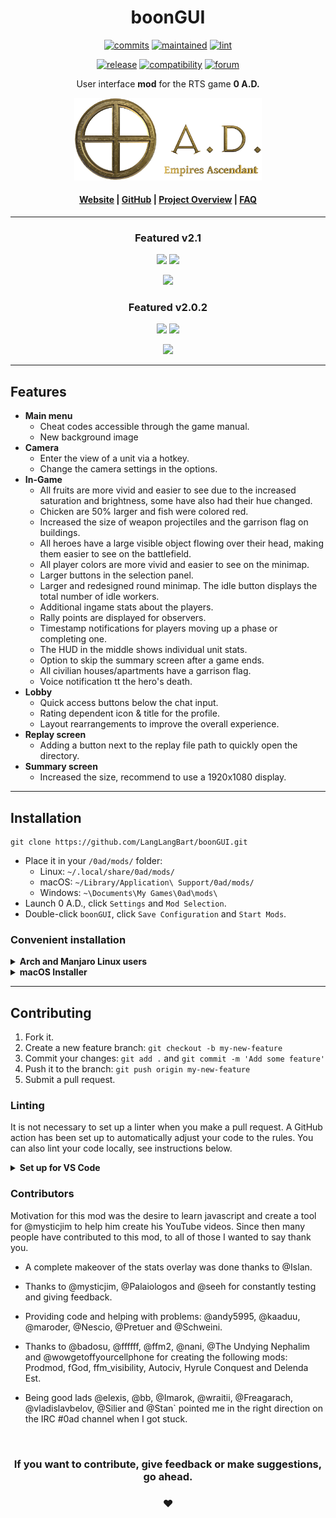 <!-- Title -->
<div align="center">

# boonGUI <br>
<!-- Development badges -->
[![commits][commits-image]][commits-url]
[![maintained][maintained-image]][commits-url]
[![lint][lint-image]][lint-url]

[commits-image]: https://img.shields.io/github/commits-since/LangLangBart/boonGUI/latest/main?label=Commits%20ahead%20of%20Release&style=flat-square
[commits-url]: https://github.com/LangLangBart/boonGUI
[maintained-image]: https://img.shields.io/maintenance/yes/2022?label=Maintained&style=flat-square
[lint-image]: https://img.shields.io/github/workflow/status/LangLangBart/boonGUI/Lint/main?label=ESLint&style=flat-square
[lint-url]: https://github.com/LangLangBart/boonGUI/actions/workflows/lint.yml

<!-- General badges -->
[![release][release-image]][release-url]
[![compatibility][compatibility-image]][compatibility-url]
[![forum][forum-image]][forum-url]

[release-image]: https://img.shields.io/github/release/LangLangBart/boonGUI.svg?style=flat-square&color=gold&label=Latest%20Release
[release-url]: https://github.com/LangLangBart/boonGUI/releases/latest
[compatibility-image]: https://img.shields.io/badge/dynamic/json?style=flat-square&color=green&label=Compatibility&query=dependencies&url=https%3A%2F%2Fraw.githubusercontent.com%2FLangLangBart%2FboonGUI%2Fmain%2Fmod.json
[compatibility-url]: https://play0ad.com/download/
[forum-image]: https://img.shields.io/badge/Discussion-Forum-orange?style=flat-square
[forum-url]: https://wildfiregames.com/forum/topic/37147-boongui-mod-compatible-with-a25

User interface **mod** for the RTS game **0 A.D.**

<!-- 0 A.D. logo -->
<a href="https://play0ad.com"><img src="Screenshots/0ad_logo.png" width="300">

<h4>
  <a href="https://play0ad.com/re-release-of-0-a-d-alpha-25-yauna/">Website</a>
  <span> | </span>
  <a href="https://github.com/0ad/0ad">GitHub</a>
  <span> | </span>
  <a href="https://peertube.debian.social/videos/watch/7d134d11-0b25-42bc-92dd-13c496863e8e">Project Overview</a>
  <span> | </span>
  <a href="https://trac.wildfiregames.com/wiki/FAQ">FAQ</a>
</h4>

---


### Featured v2.1

<p>
<a href="https://www.youtube.com/channel/UCnpCp_OvNm0_FgD_5rSrxbw"><img src="https://img.shields.io/badge/Channel-Plan&Go:%200%20A.D.-green?logo=youtube&style=social" height="20"></a>
 <a href="https://www.youtube.com/watch?v=I9uZexRMtFA"><img src="https://img.shields.io/youtube/views/I9uZexRMtFA?style=social" height="20"></a>
</p>
<p align="center">
<a href="https://www.youtube.com/watch?v=I9uZexRMtFA"><img src="http://img.youtube.com/vi/I9uZexRMtFA/0.jpg" width="500"></a>
</p>

### Featured v2.0.2
<p>
<a href="https://www.youtube.com/channel/UC5Sf1aQufzzWATg9TJzg7mQ"><img src="https://img.shields.io/badge/Channel-0AD%20Newbie%20Rush-green?logo=youtube&style=social" height="20"></a>
<a href="https://www.youtube.com/watch?v=nt3HSmRc7ss"><img src="https://img.shields.io/youtube/views/nt3HSmRc7ss?style=social" height="20"></a>
</p>
<p align="center">
<a href="http://www.youtube.com/watch?v=nt3HSmRc7ss"><img src="http://img.youtube.com/vi/nt3HSmRc7ss/0.jpg" width="500"></a>
</p>

</div>

---

## Features
* **Main menu**
  * Cheat codes accessible through the game manual.
  * New background image
* **Camera**
  * Enter the view of a unit via a hotkey.
  * Change the camera settings in the options.
* **In-Game**
  * All fruits are more vivid and easier to see due to the increased saturation and brightness, some have also had their hue changed.
  * Chicken are 50% larger and fish were colored red.
  * Increased the size of weapon projectiles and the garrison flag on buildings.
  * All heroes have a large visible object flowing over their head, making them easier to see on the battlefield.
  * All player colors are more vivid and easier to see on the minimap.
  * Larger buttons in the selection panel.
  * Larger and redesigned round minimap. The idle button displays the total number of idle workers.
  * Additional ingame stats about the players.
  * Rally points are displayed for observers.
  * Timestamp notifications for players moving up a phase or completing one.
  * The HUD in the middle shows individual unit stats.
  * Option to skip the summary screen after a game ends.
  * All civilian houses/apartments have a garrison flag.
  * Voice notification tt the hero's death.
* **Lobby**
  * Quick access buttons below the chat input.
  * Rating dependent icon & title for the profile.
  * Layout rearrangements to improve the overall experience.
* **Replay screen**
  * Adding a button next to the replay file path to quickly open the directory.
* **Summary screen**
  * Increased the size, recommend to use a 1920x1080 display.

---

## Installation
```
git clone https://github.com/LangLangBart/boonGUI.git
```
* Place it in your `/0ad/mods/` folder:
  * Linux: `~/.local/share/0ad/mods/`
  * macOS: `~/Library/Application\ Support/0ad/mods/`
  * Windows: `~\Documents\My Games\0ad\mods\`
* Launch 0 A.D., click `Settings` and `Mod Selection`.
* Double-click `boonGUI`, click `Save Configuration` and `Start Mods`.

### Convenient installation
<details>
 <summary><b>Arch and Manjaro Linux users</b></summary>
<p>

You can skip the above steps and install the <a href="https://aur.archlinux.org/packages/0ad-boongui/">boonGUI package from the AUR</a>.
</p>
</details>

<details>
 <summary><b>macOS Installer</b></summary>
<p>

Paste it into your macOS terminal and press enter. The mod will be downloaded and placed in the correct 0ad mods folder.
```zsh
zsh -c "$(curl -fsSL https://raw.githubusercontent.com/LangLangBart/boonGUI/main/.github/build_scripts/macOS_installer.sh)"
```
</p>
</details>

---

## Contributing
1. Fork it.
2. Create a new feature branch: `git checkout -b my-new-feature`
3. Commit your changes: `git add .` and `git commit -m 'Add some feature'`
4. Push it to the branch: `git push origin my-new-feature`
5. Submit a pull request.

### Linting
It is not necessary to set up a linter when you make a pull request. A GitHub action has been set up to automatically adjust your code to the rules. You can also lint your code locally, see instructions below.

<details>
 <summary><b>Set up for VS Code</b></summary>
<p>
Linting is done via ESLint: https://eslint.org

* Install `node.js`, the `ESLint` extension for VS Code and the dependencies below.

```zsh
npm install -g eslint
npm install eslint-plugin-brace-rules @typescript-eslint/parser @typescript-eslint/eslint-plugin typescript
```

* The `.vscode` settings have been set up to automatically adjust your code to the rules when you save the document.
* You can also lint and correct your entire repository with the following commands.

```zsh
eslint .
eslint . --fix
```

</p>
</details>

### Contributors
Motivation for this mod was the desire to learn javascript and create a tool for @mysticjim to help him create his YouTube videos. Since then many people have contributed to this mod, to all of those I wanted to say thank you.
* A complete makeover of the stats overlay was done thanks to @Islan.
* Thanks to @mysticjim, @Palaiologos and @seeh for constantly testing and giving feedback.
* Providing code and helping with problems: @andy5995, @kaaduu, @maroder, @Nescio, @Pretuer and @Schweini.
* Thanks to @badosu, @ffffff, @ffm2, @nani, @The Undying Nephalim and @wowgetoffyourcellphone for creating the following mods: Prodmod, fGod, ffm_visibility, Autociv, Hyrule Conquest and Delenda Est.

* Being good lads @elexis, @bb, @Imarok, @wraitii, @Freagarach, @vladislavbelov, @Silier and @Stan` pointed me in the right direction on the IRC #0ad channel when I got stuck.

<br>

<div align="center">

### If you want to contribute, give feedback or make suggestions, go ahead.
### ❤️

</div>
